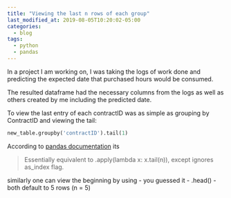 ```yaml
---
title: "Viewing the last n rows of each group"
last_modified_at: 2019-08-05T10:20:02-05:00
categories:
  - blog
tags:
  - python
  - pandas
---
```


In  a project I am working on, I was taking the logs of work done and predicting
 the expected date that purchased hours would be consumed.

The resulted dataframe had the necessary columns from the logs as well as others
 created by me including the predicted date.

To view the last entry of each contractID was as simple as grouping by ContractID and viewing the tail:
```python
new_table.groupby('contractID').tail(1)
```
According to [pandas documentation](https://pandas.pydata.org/pandas-docs/stable/reference/api/pandas.core.groupby.GroupBy.tail.html) its
 > Essentially equivalent to .apply(lambda x: x.tail(n)), except ignores as_index flag.

similarly one can view the beginning by using - you guessed it - .head() - both default to 5 rows (n = 5)
